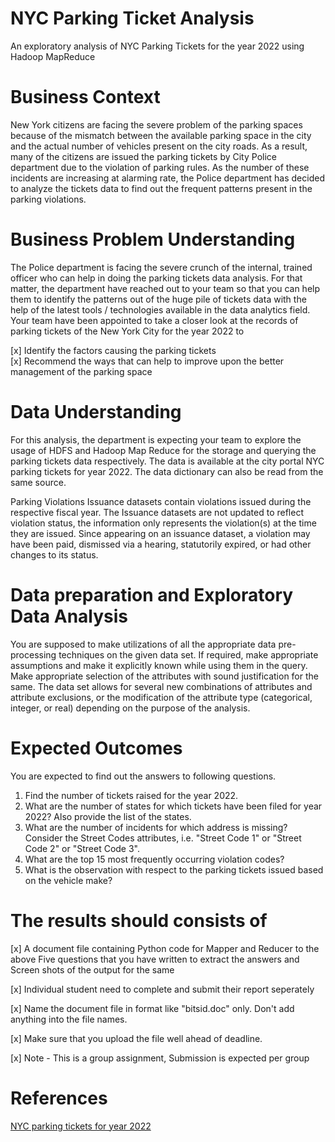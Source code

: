 # NYC Parking Ticket Analysis
An exploratory analysis of NYC Parking Tickets for the year 2022 using Hadoop MapReduce

# Business Context 
New York citizens are facing the severe problem of the parking spaces because of the mismatch between the available parking space in the city and the actual number of vehicles present on the city roads. As a result, many of the citizens are issued the parking tickets by City Police department due to the violation of parking rules. As the number of these incidents are increasing at alarming rate, the Police department has decided to analyze the tickets data to find out the frequent patterns present in the parking violations. 

# Business Problem Understanding
The Police department is facing the severe crunch of the internal, trained officer who can help in doing the parking tickets data analysis. For that matter, the department have reached out to your team so that you can help them to identify the patterns out of the huge pile of tickets data with the help of the latest tools / technologies available in the data analytics field. Your team have been appointed to take a closer look at the records of parking tickets of the New York City for the year 2022 to 

[x] Identify the factors causing the parking tickets  
[x] Recommend the ways that can help to improve upon the better management of the parking space

# Data Understanding 
For this analysis, the department is expecting your team to explore the usage of HDFS and Hadoop Map Reduce for the storage and querying the parking tickets data respectively. The data is available at the city portal NYC parking tickets for year 2022.  The data dictionary can also be read from the same source. 

Parking Violations Issuance datasets contain violations issued during the respective fiscal year. The Issuance datasets are not updated to reflect violation status, the information only represents the violation(s) at the time they are issued. Since appearing on an issuance dataset, a violation may have been paid, dismissed via a hearing, statutorily expired, or had other changes to its status.  

# Data preparation and Exploratory Data Analysis
You are supposed to make utilizations of all the appropriate data pre-processing techniques on the given data set. If required, make appropriate assumptions and make it explicitly known while using them in the query. Make appropriate selection of the attributes with sound justification for the same. The data set allows for several new combinations of attributes and attribute exclusions, or the modification of the attribute type (categorical, integer, or real) depending on the purpose of the analysis.

# Expected Outcomes 
You are expected to find out the answers to following questions. 

1) Find the number of tickets raised for the year 2022.
2) What are the number of states for which tickets have been filed for year 2022? Also provide the list of the states. 
3) What are the number of incidents for which address is missing? Consider the Street Codes attributes, i.e. "Street Code 1" or "Street Code 2" or "Street Code 3". 
4) What are the top 15 most frequently occurring violation codes?
5) What is the observation with respect to the parking tickets issued based on the vehicle make?

# The results should consists of 

[x] A document file containing Python code for Mapper and Reducer to the above Five questions that you have written to extract the answers and Screen shots of the output for the same

[x] Individual student need to complete and submit their report seperately

[x] Name the document file in format like "bitsid.doc" only. Don't add anything into the file names. 

[x] Make sure that you upload the file well ahead of deadline.

[x] Note - This is a group assignment, Submission is expected per group

# References
[NYC parking tickets for year 2022](https://data.cityofnewyork.us/City-Government/Parking-Violations-Issued-Fiscal-Year-2020/pvqr-7yc4)